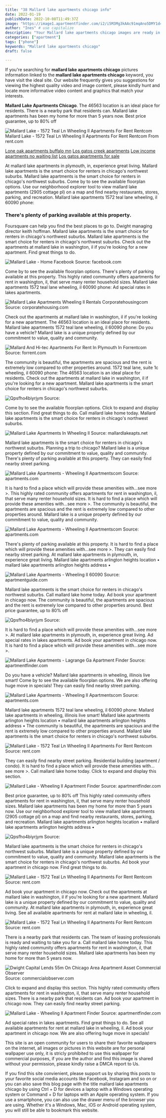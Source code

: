 ```yaml
---
title: "38 Mallard lake apartments chicago info"
date: 2022-01-19
publishDate: 2022-10-08T11:49:37Z
image: "https://image1.apartmentfinder.com/i2/i5M3Mg3kAAc91mqAno5DMY1d4FlVbML8ZbB3TxhPK_8/111/mallard-lake-wheeling-il-building-photo.jpg"
author: "Ines" # use capitalize
description: "Your Mallard lake apartments chicago images are ready in this website. Mallard lake apartments chicago are a topic that is being searched for and liked by netizens now. You can Download the Mallard lake apartments chicago files here. Get all royalty-free vectors."
categories: ["apartment"]
tags: ["phone"]
keywords: "Mallard lake apartments chicago"
draft: false

---
```


If you're searching for **mallard lake apartments chicago** pictures information linked to the **mallard lake apartments chicago** keyword, you have visit the ideal  site.  Our website frequently  gives you  suggestions  for viewing  the highest  quality video and image  content, please kindly hunt and locate more informative video content and graphics  that match your interests.

**Mallard Lake Apartments Chicago**. The 46563 location is an ideal place for residents. There is a nearby park that residents can. Mallard lake apartments has been my home for more than 5 years now. Best price guarantee, up to 80% off

![Mallard Lake - 1572 Teal Ln Wheeling Il Apartments For Rent Rentcom](https://rentpath-res.cloudinary.com/$img_current/t_3x2_jpg_xl/t_unpaid/73d3fcb4004197ba0085a3fc42249257 "Mallard Lake - 1572 Teal Ln Wheeling Il Apartments For Rent Rentcom")
Mallard Lake - 1572 Teal Ln Wheeling Il Apartments For Rent Rentcom From rent.com

[Lone oak apartments buffalo mn](/lone-oak-apartments-buffalo-mn/)
[Los gatos creek apartments](/los-gatos-creek-apartments/)
[Low income apartments no waiting list](/low-income-apartments-no-waiting-list/)
[Los gatos apartments for sale](/los-gatos-apartments-for-sale/)

At mallard lake apartments in plymouth, in, experience great living. Mallard lake apartments is the smart choice for renters in chicago&#039;s northwest suburbs. Mallard lake apartments is the smart choice for renters in chicago&#039;s northwest suburbs. Come by to see the available floorplan options. Use our neighborhood explorer tool to view mallard lake apartments (2905 cottage pl) on a map and find nearby restaurants, stores, parking, and recreation. Mallard lake apartments 1572 teal lane wheeling, il 60090 phone:

### There&#039;s plenty of parking available at this property.

Foursquare can help you find the best places to go to. Dwight managing director keith hoffman. Mallard lake apartments is the smart choice for renters in chicago&#039;s northwest suburbs. Mallard lake apartments is the smart choice for renters in chicago&#039;s northwest suburbs. Check out the apartments at mallard lake in washington, il if you&#039;re looking for a new apartment. Find great things to do.


![Mallard Lake - Home Facebook](https://lookaside.fbsbx.com/lookaside/crawler/media/?media_id=1741148192762896 "Mallard Lake - Home Facebook")
Source: facebook.com

Come by to see the available floorplan options. There&#039;s plenty of parking available at this property. This highly rated community offers apartments for rent in washington, il, that serve many renter household sizes. Mallard lake apartments 1572 teal lane wheeling, il 60090 phone: Ad special rates in lakes apartments.

![Mallard Lake Apartments Wheeling Il Rentals Corporatehousingcom](https://thumbs.frmonline.com/imgs/chc/images/3/420/03_149138171827270280016675000000.jpg "Mallard Lake Apartments Wheeling Il Rentals Corporatehousingcom")
Source: corporatehousing.com

Check out the apartments at mallard lake in washington, il if you&#039;re looking for a new apartment. The 46563 location is an ideal place for residents. Mallard lake apartments 1572 teal lane wheeling, il 60090 phone: Do you have a vehicle? Mallard lake is a unique property defined by our commitment to value, quality and community.

![Mallard And Hi-tec Apartments For Rent In Plymouth In Forrentcom](https://images1.forrent.com/i2/n1d4qfhcrDQ-4JpIw1z9OK6xCysfsEzNOIcajrHH-jg/112/image.jpg "Mallard And Hi-tec Apartments For Rent In Plymouth In Forrentcom")
Source: forrent.com

The community is beautiful, the apartments are spacious and the rent is extremely low compared to other properties around. 1572 teal lane, suite 1c wheeling, il 60090 phone: The 46563 location is an ideal place for residents. Check out the apartments at mallard lake in washington, il if you&#039;re looking for a new apartment. Mallard lake apartments is the smart choice for renters in chicago&#039;s northwest suburbs.

![Qpsfho4biyrjym](https://rentpath-res.cloudinary.com/$img_current/t_3x2_jpg_xl/d38e25524d0ee231c42694eb35530534 "Qpsfho4biyrjym")
Source: 

Come by to see the available floorplan options. Click to expand and display this section. Find great things to do. Call mallard lake home today. Mallard lake apartments is the smart choice for renters in chicago&#039;s northwest suburbs.

![Mallard Lake Apartments In Wheeling Il](https://capi.myleasestar.com/v2/dimg-crop/28746488/330x280/28746488.jpg "Mallard Lake Apartments In Wheeling Il")
Source: mallardlakeapts.net

Mallard lake apartments is the smart choice for renters in chicago&#039;s northwest suburbs. Planning a trip to chicago? Mallard lake is a unique property defined by our commitment to value, quality and community. There&#039;s plenty of parking available at this property. They can easily find nearby street parking.

![Mallard Lake Apartments - Wheeling Il Apartmentscom](https://images1.apartments.com/i2/VIOoRZilylTnHkqJu9HSB5S6dSjMRKUl71e5F8yeMJY/110/shorewood---mallard-lake-apartments-logo.jpg "Mallard Lake Apartments - Wheeling Il Apartmentscom")
Source: apartments.com

It is hard to find a place which will provide these amenities with…see more &gt;. This highly rated community offers apartments for rent in washington, il, that serve many renter household sizes. It is hard to find a place which will provide these amenities with…see more &gt;. The community is beautiful, the apartments are spacious and the rent is extremely low compared to other properties around. Mallard lake is a unique property defined by our commitment to value, quality and community.

![Mallard Lake Apartments - Wheeling Il Apartmentscom](https://images1.apartments.com/i2/fstoqLKyrwENMnVre2oOGbrF6I9fKLeGutqdvvqFqp4/117/mallard-lake-wheeling-il-building-photo.jpg?p=1 "Mallard Lake Apartments - Wheeling Il Apartmentscom")
Source: apartments.com

There&#039;s plenty of parking available at this property. It is hard to find a place which will provide these amenities with…see more &gt;. They can easily find nearby street parking. At mallard lake apartments in plymouth, in, experience great living. Mallard lake apartments arlington heights location • mallard lake apartments arlington heights address •

![Mallard Lake Apartments - Wheeling Il 60090](https://rentpath-res.cloudinary.com/$img_current/t_3x2_jpg_xl/beb7473bda5947db677a349617560213 "Mallard Lake Apartments - Wheeling Il 60090")
Source: apartmentguide.com

Mallard lake apartments is the smart choice for renters in chicago&#039;s northwest suburbs. Call mallard lake home today. Ad book your apartment in chicago now. The community is beautiful, the apartments are spacious and the rent is extremely low compared to other properties around. Best price guarantee, up to 80% off

![Qpsfho4biyrjym](https://rentpath-res.cloudinary.com/$img_current/t_3x2_jpg_xl/d906e239352aa8d0286209a27d8e5574 "Qpsfho4biyrjym")
Source: 

It is hard to find a place which will provide these amenities with…see more &gt;. At mallard lake apartments in plymouth, in, experience great living. Ad special rates in lakes apartments. Ad book your apartment in chicago now. It is hard to find a place which will provide these amenities with…see more &gt;.

![Mallard Lake Apartments - Lagrange Ga Apartment Finder](https://image1.apartmentfinder.com/i2/r65-PsmEzrnZ8ANNXYEnH8SEal3Z2ka0ketd8I9cU7A/111/mallard-lake-apartments-lagrange-ga-primary-photo.jpg "Mallard Lake Apartments - Lagrange Ga Apartment Finder")
Source: apartmentfinder.com

Do you have a vehicle? Mallard lake apartments in wheeling, illinois live smart! Come by to see the available floorplan options. We are also offering huge move in specials! They can easily find nearby street parking.

![Mallard Lake Apartments - Wheeling Il Apartmentscom](https://images1.apartments.com/i2/3P6PsXYM2_DV-i8Nh6wnGQIKAxXFQatfxddGf_X6vKc/111/mallard-lake-wheeling-il-welcome-home.jpg "Mallard Lake Apartments - Wheeling Il Apartmentscom")
Source: apartments.com

Mallard lake apartments 1572 teal lane wheeling, il 60090 phone: Mallard lake apartments in wheeling, illinois live smart! Mallard lake apartments arlington heights location • mallard lake apartments arlington heights address • The community is beautiful, the apartments are spacious and the rent is extremely low compared to other properties around. Mallard lake apartments is the smart choice for renters in chicago&#039;s northwest suburbs.

![Mallard Lake - 1572 Teal Ln Wheeling Il Apartments For Rent Rentcom](https://rentpath-res.cloudinary.com/$img_current/t_3x2_jpg_xl/t_unpaid/8a1e3c36108477d203d1028aa7cd663b "Mallard Lake - 1572 Teal Ln Wheeling Il Apartments For Rent Rentcom")
Source: rent.com

They can easily find nearby street parking. Residential building (apartment / condo). It is hard to find a place which will provide these amenities with…see more &gt;. Call mallard lake home today. Click to expand and display this section.

![Mallard Lake - Wheeling Il Apartment Finder](https://image1.apartmentfinder.com/i2/6VM0Rpl9wvl1XbAig0aReSsuYBMwuYM175c-UFKbHec/111/mallard-lake-wheeling-il-building-photo.jpg "Mallard Lake - Wheeling Il Apartment Finder")
Source: apartmentfinder.com

Best price guarantee, up to 80% off This highly rated community offers apartments for rent in washington, il, that serve many renter household sizes. Mallard lake apartments has been my home for more than 5 years now. Use our neighborhood explorer tool to view mallard lake apartments (2905 cottage pl) on a map and find nearby restaurants, stores, parking, and recreation. Mallard lake apartments arlington heights location • mallard lake apartments arlington heights address •

![Qpsfho4biyrjym](https://rentpath-res.cloudinary.com/$img_current/t_3x2_jpg_xl/82528524d1b0647480573251c2b5e3ae "Qpsfho4biyrjym")
Source: 

Mallard lake apartments is the smart choice for renters in chicago&#039;s northwest suburbs. Mallard lake is a unique property defined by our commitment to value, quality and community. Mallard lake apartments is the smart choice for renters in chicago&#039;s northwest suburbs. Ad book your apartment in chicago now. Find great things to do.

![Mallard Lake - 1572 Teal Ln Wheeling Il Apartments For Rent Rentcom](https://rentpath-res.cloudinary.com/$img_current/t_3x2_jpg_xl/t_unpaid/73d3fcb4004197ba0085a3fc42249257 "Mallard Lake - 1572 Teal Ln Wheeling Il Apartments For Rent Rentcom")
Source: rent.com

Ad book your apartment in chicago now. Check out the apartments at mallard lake in washington, il if you&#039;re looking for a new apartment. Mallard lake is a unique property defined by our commitment to value, quality and community. At mallard lake apartments in plymouth, in, experience great living. See all available apartments for rent at mallard lake in wheeling, il.

![Mallard Lake - 1572 Teal Ln Wheeling Il Apartments For Rent Rentcom](https://rentpath-res.cloudinary.com/$img_current/t_3x2_jpg_xl/t_unpaid/510d748a3ac7859496950a559ca2bd8c "Mallard Lake - 1572 Teal Ln Wheeling Il Apartments For Rent Rentcom")
Source: rent.com

There is a nearby park that residents can. The team of leasing professionals is ready and waiting to take you for a. Call mallard lake home today. This highly rated community offers apartments for rent in washington, il, that serve many renter household sizes. Mallard lake apartments has been my home for more than 5 years now.

![Dwight Capital Lends 55m On Chicago Area Apartment Asset Commercial Observer](https://commercialobserver.com/wp-content/uploads/sites/3/2021/11/mallard-lake-apartments-v2.jpg..png?w=755 "Dwight Capital Lends 55m On Chicago Area Apartment Asset Commercial Observer")
Source: commercialobserver.com

Click to expand and display this section. This highly rated community offers apartments for rent in washington, il, that serve many renter household sizes. There is a nearby park that residents can. Ad book your apartment in chicago now. They can easily find nearby street parking.

![Mallard Lake - Wheeling Il Apartment Finder](https://image1.apartmentfinder.com/i2/i5M3Mg3kAAc91mqAno5DMY1d4FlVbML8ZbB3TxhPK_8/111/mallard-lake-wheeling-il-building-photo.jpg "Mallard Lake - Wheeling Il Apartment Finder")
Source: apartmentfinder.com

Ad special rates in lakes apartments. Find great things to do. See all available apartments for rent at mallard lake in wheeling, il. Ad book your apartment in chicago now. We are also offering huge move in specials!

This site is an open community for users to share their favorite wallpapers on the internet, all images or pictures in this website are for personal wallpaper use only, it is stricly prohibited to use this wallpaper for commercial purposes, if you are the author and find this image is shared without your permission, please kindly raise a DMCA report to Us.

If you find this site convienient, please support us by sharing this posts to your favorite social media accounts like Facebook, Instagram and so on or you can also save this blog page with the title mallard lake apartments chicago by using Ctrl + D for devices a laptop with a Windows operating system or Command + D for laptops with an Apple operating system. If you use a smartphone, you can also use the drawer menu of the browser you are using. Whether it's a Windows, Mac, iOS or Android operating system, you will still be able to bookmark this website.
